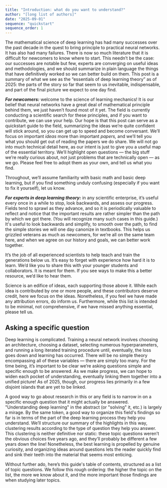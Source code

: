 ```yaml
---
title: "Introduction: what do you want to understand?"
author: "[long list of authors]"
date: "2025-09-01"
sequence: "quickstart"
sequence_order: 1
---
```


The mathematical science of deep learning has had many successes over the past decade in the quest to bring principle to practical neural networks. It has also had many failures. There is now so much literature that it is difficult for newcomers to know where to start. This needn’t be the case: our successes are notable but few, experts are converging on useful ideas and methodologies, and we should summarize in plain language the things that have definitively worked so we can better build on them. This post is a summary of what we see as the “essentials of deep learning theory” as of 2025: the parts of the story so far that seem to us inevitable, indispensable, and part of the final picture we expect to one day find.

***For newcomers:*** welcome to the science of learning mechanics! It is our belief that neural networks have a great deal of mathematical principle behind them, we just haven’t found most of it yet. The field is currently conducting a scientific search for these principles, and if you want to contribute, we can use your help. Our hope is that this post can serve as a quickstart guide to the field, summarizing the ideas we’re quite confident will stick around, so you can get up to speed and become conversant. We’ll focus on important *ideas* more than important *papers,* and we’ll tell you what you should get out of reading the papers we do share. We will not go into much technical detail here, as our intent is just to give you a useful map of the essential territory. We’ll highlight open questions — the big stuff we’re really curious about, not just problems that are technically open — as we go. Please feel free to adopt them as your own, and tell us what you find.

Throughout, we’ll assume familiarity with basic math and basic deep learning, but if you find something unduly confusing (especially if you want to fix it yourself), let us know.

***For experts in deep learning theory:*** in any scientific enterprise, it’s useful every once in a while to stop, look backwards, and assess our progress. Fields tend to sprawl as they advance, and so it is periodically valuable to reflect and notice that the important results are rather simpler than the path by which we got there. (You will recognize many such cases in this guide.) It's useful to look backwards and simplify, to smooth over the path, to find the simple stories we will one day canonize in textbooks. This helps us grizzled veterans as much as newcomers, for we’re all on the same team here, and when we agree on our history and goals, we can better work together.

It’s the job of all experienced scientists to help teach and train the generations below us. It’s easy to forget with experience how hard it is to learn. We’d like you to share this with your younger students and collaborators. It is meant for them. If you see ways to make this a better resource, we’d like to hear them.

Science is an edifice of ideas, each supporting those above it. While each idea is contributed by one or more people, and these contributors deserve credit, here we focus on the ideas. Nonetheless, if you feel we have made any attribution errors, do inform us. Furthermore, while this list is intended to be minimal, not comprehensive, if we have missed anything essential, please tell us.

## Asking a specific question

Deep learning is complicated. Training a neural network involves choosing an architecture, choosing a dataset, selecting numerous hyperparameters, and running a long iterated training procedure until, eventually, the loss goes down and learning has occurred. There will be no simple theory encompassing all of these variables — there are simply too many. For the time being, it’s important to be clear we’re asking questions simple and specific enough to be answered. As we make progress, we can hope to widen each pocket of understanding, eventually linking them together into a unified picture! As of 2025, though, our progress lies primarily in a few disjoint islands that are yet to be linked.

A good way to go about research in this or any field is to narrow in on a specific enough question that it might actually be answered. "Understanding deep learning" in the abstract (or "solving" it, etc.) is largely a mirage. By the same token, a good way to organize this field's findings so far is in terms of the part of the deep learning process they help you understand. We’ll structure our summary of the highlights in this way, clustering results according to the type of question they help you answer. This clustering is neither definitive nor static: these topic questions weren’t the obvious choices five years ago, and they’ll probably be different a few years down the line! Nonetheless, the best learning is propelled by genuine curiosity, and organizing ideas around questions lets the reader quickly find and sink their teeth into the material that seems most enticing.

Without further ado, here’s this guide's table of contents, structured as a list of topic questions. We follow this rough ordering: the higher the topic on the list, the more we know about it, and the more important those findings are when studying later topics.


